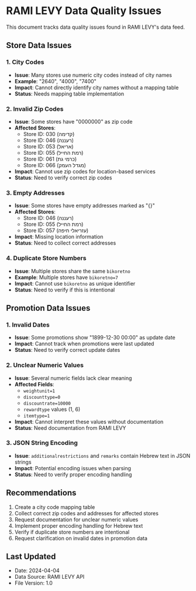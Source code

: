 # RAMI LEVY Data Quality Issues

This document tracks data quality issues found in RAMI LEVY's data feed.

## Store Data Issues

### 1. City Codes
- **Issue**: Many stores use numeric city codes instead of city names
- **Example**: "2640", "4000", "7400"
- **Impact**: Cannot directly identify city names without a mapping table
- **Status**: Needs mapping table implementation

### 2. Invalid Zip Codes
- **Issue**: Some stores have "0000000" as zip code
- **Affected Stores**:
  - Store ID: 030 (קדימה)
  - Store ID: 046 (רעננה)
  - Store ID: 053 (אריאל)
  - Store ID: 055 (רמת החייל)
  - Store ID: 061 (כרמי גת)
  - Store ID: 066 (מגדל העמק)
- **Impact**: Cannot use zip codes for location-based services
- **Status**: Need to verify correct zip codes

### 3. Empty Addresses
- **Issue**: Some stores have empty addresses marked as "{}"
- **Affected Stores**:
  - Store ID: 046 (רעננה)
  - Store ID: 055 (רמת החייל)
  - Store ID: 057 (עזריאלי חיפה)
- **Impact**: Missing location information
- **Status**: Need to collect correct addresses

### 4. Duplicate Store Numbers
- **Issue**: Multiple stores share the same `bikoretno`
- **Example**: Multiple stores have `bikoretno=7`
- **Impact**: Cannot use `bikoretno` as unique identifier
- **Status**: Need to verify if this is intentional

## Promotion Data Issues

### 1. Invalid Dates
- **Issue**: Some promotions show "1899-12-30 00:00" as update date
- **Impact**: Cannot track when promotions were last updated
- **Status**: Need to verify correct update dates

### 2. Unclear Numeric Values
- **Issue**: Several numeric fields lack clear meaning
- **Affected Fields**:
  - `weightunit=1`
  - `discounttype=0`
  - `discountrate=10000`
  - `rewardtype` values (1, 6)
  - `itemtype=1`
- **Impact**: Cannot interpret these values without documentation
- **Status**: Need documentation from RAMI LEVY

### 3. JSON String Encoding
- **Issue**: `additionalrestrictions` and `remarks` contain Hebrew text in JSON strings
- **Impact**: Potential encoding issues when parsing
- **Status**: Need to verify proper encoding handling

## Recommendations

1. Create a city code mapping table
2. Collect correct zip codes and addresses for affected stores
3. Request documentation for unclear numeric values
4. Implement proper encoding handling for Hebrew text
5. Verify if duplicate store numbers are intentional
6. Request clarification on invalid dates in promotion data

## Last Updated
- Date: 2024-04-04
- Data Source: RAMI LEVY API
- File Version: 1.0 
